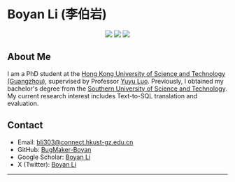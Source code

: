 # Boyan Li (李伯岩)

<div align="center">

[![](https://img.shields.io/badge/Email-bli303@connect.hkust--gz.edu.cn-blue)](mailto:bli303@connect.hkust-gz.edu.cn)
[![](https://img.shields.io/badge/GitHub-BugMaker--Boyan-green)](https://github.com/BugMaker-Boyan)
[![](https://img.shields.io/badge/Google%20Scholar-Boyan%20Li-blue)](https://scholar.google.com/citations?user=RZ2oElwAAAAJ)

</div>

## About Me

I am a PhD student at the [Hong Kong University of Science and Technology (Guangzhou)](https://www.hkust-gz.edu.cn/), supervised by Professor [Yuyu Luo](https://luoyuyu.vip/). Previously, I obtained my bachelor's degree from the [Southern University of Science and Technology](https://www.sustech.edu.cn/). My current research interest includes Text-to-SQL translation and evaluation.

## Contact

- Email: bli303@connect.hkust-gz.edu.cn
- GitHub: [BugMaker-Boyan](https://github.com/BugMaker-Boyan)
- Google Scholar: [Boyan Li](https://scholar.google.com/citations?user=RZ2oElwAAAAJ)
- X (Twitter): [Boyan Li](https://x.com/BoyanLi2000)

---

